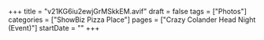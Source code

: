 +++
title = "v21KG6iu2ewjGrMSkkEM.avif"
draft = false
tags = ["Photos"]
categories = ["ShowBiz Pizza Place"]
pages = ["Crazy Colander Head Night (Event)"]
startDate = ""
+++
